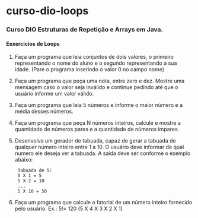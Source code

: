 # curso-dio-loops
### Curso DIO Estruturas de Repetição e Arrays em Java.

#### Eexercicios de Loops

1. Faça um programa que leia conjuntos de dois valores, o primeiro representando o nome do aluno
   e o segundo representando a sua idade. (Pare o programa inserindo o valor 0 no campo nome)
   
2. Faça um programa que peça uma nota, entre zero e dez. Mostre uma mensagem caso o valor
   seja inválido e continue pedindo até que o usuário informe um valor válido.
   
3. Faça um programa que leia 5 números e informe o maior número e a média desses números.

4. Faça um programa que peça N números inteiros, calcule e mostre a quantidade de números pares
   e a quantidade de números impares.
   
5. Desenvolva um gerador de tabuada, capaz de gerar a tabuada de qualquer número inteiro entre 1 a 10.
   O usuário deve informar de qual numero ele deseja ver a tabuada. A saída deve ser conforme o
   exemplo abaixo:
   
        Tabuada de 5:
        5 X 1 = 5
        5 X 2 = 10
        ...
        5 X 10 = 50
       
6. Faça um programa que calcule o fatorial de um número inteiro fornecido pelo usuário.
   Ex.: 5!= 120 (5 X 4 X 3 X 2 X 1)

       
        
       
